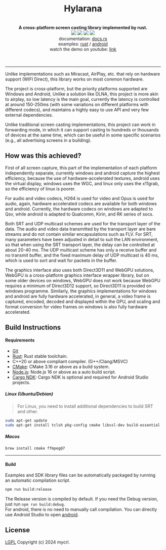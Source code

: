 <!--lint disable no-literal-urls-->
<div align="center">
   <h1>Hylarana</h1>
</div>
<br/>
<div align="center">
  <strong>A cross-platform screen casting library implemented by rust.</strong>
</div>
<div align="center">
  <img src="https://img.shields.io/github/actions/workflow/status/mycrl/hylarana/release.yml"/>
  <img src="https://img.shields.io/github/license/mycrl/hylarana"/>
  <img src="https://img.shields.io/github/issues/mycrl/hylarana"/>
  <img src="https://img.shields.io/github/stars/mycrl/hylarana"/>
</div>

<div align="center">
  <span>documentation:</span>
  <a href="https://docs.rs/hylarana/latest/hylarana">docs.rs</a>
</div>
<div align="center">
  <span>examples:</span>
  <a href="./examples/rust">rust</a>
  <span>/</span>
  <a href="./examples/android">android</a>
</div>
<div align="center">
  <span>watch the demo on youtube:</span>
  <a href="https://www.youtube.com/shorts/npD_VgEKZmM">link</a>
</div>
<br/>
<br/>

---

Unlike implementations such as Miracast, AirPlay, etc. that rely on hardware support (WIFI Direct), this library works on most common hardware.

The project is cross-platform, but the priority platforms supported are Windows and Android, Unlike a solution like DLNA, this project is more akin to airplay, so low latency is the main goal, currently the latency is controlled at around 150-250ms (with some variations on different platforms with different codecs), and maintains a highly easy to use API and very few external dependencies.

Unlike traditional screen casting implementations, this project can work in forwarding mode, in which it can support casting to hundreds or thousands of devices at the same time, which can be useful in some specific scenarios (e.g., all advertising screens in a building).

## How was this achieved?

First of all screen capture, this part of the implementation of each platform independently separate, currently windows and android capture the highest efficiency, because the use of hardware-accelerated textures, android uses the virtual display, windows uses the WGC, and linux only uses the x11grab, so the efficiency of linux is poorer.

For audio and video codecs, H264 is used for video and Opus is used for audio, again, hardware accelerated codecs are available for both windows and android. Currently, the hardware codecs on windows are adapted to Qsv, while android is adapted to Qualcomm, Kirin, and RK series of socs.

Both SRT and UDP multicast schemes are used for the transport layer of the data. The audio and video data transmitted by the transport layer are bare streams and do not contain similar encapsulations such as FLV. For SRT, many parameters have been adjusted in detail to suit the LAN environment, so that when using the SRT transport layer, the delay can be controlled at about 20-40 ms. The UDP multicast scheme has only a receive buffer and no transmit buffer, and the fixed maximum delay of UDP multicast is 40 ms, which is used to sort and wait for packets in the buffer.

The graphics interface also uses both Direct3D11 and WebGPU solutions, WebGPU is a cross-platform graphics interface wrapper library, but on some older devices on windows, WebGPU does not work because WebGPU requires a minimum of Direct3D12 support, so Direct3D11 is provided on windows programme. Similarly, the graphics implementations for windows and android are fully hardware accelerated, in general, a video frame is captured, encoded, decoded and displayed within the GPU, and scaling and format conversion for video frames on windows is also fully hardware accelerated.

## Build Instructions

#### Requirements

-   [Git](https://git-scm.com/downloads)
-   [Rust](https://www.rust-lang.org/tools/install): Rust stable toolchain.
-   C++20 or above compliant compiler. (G++/Clang/MSVC)
-   [CMake](https://cmake.org/download/): CMake 3.16 or above as a build system.
-   [Node.js](https://nodejs.org/en/download): Node.js 16 or above as a auto build script.
-   [Cargo NDK](https://github.com/willir/cargo-ndk-android-gradle): Cargo NDK is optional and required for Android Studio projects.

##### Linux (Ubuntu/Debian)

> For Linux, you need to install additional dependencies to build SRT and other.

```sh
sudo apt-get update
sudo apt-get install tclsh pkg-config cmake libssl-dev build-essential libasound2-dev libsdl2-dev libva-dev v4l-utils
```

##### Macos

```sh
brew install cmake ffmpeg@7
```

---

#### Build

Examples and SDK library files can be automatically packaged by running an automatic compilation script.

```sh
npm run build:release
```

The Release version is compiled by default. If you need the Debug version, just run `npm run build:debug`.  
For android, there is no need to manually call compilation. You can directly use Android Studio to open [android](./examples/android).

## License

[LGPL](./LICENSE) Copyright (c) 2024 mycrl.
